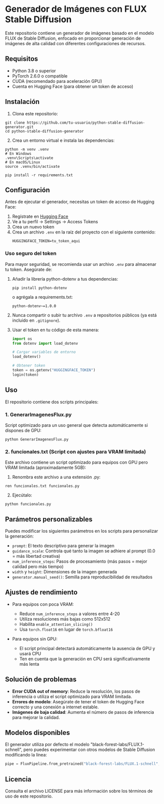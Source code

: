# Generador de Imágenes con FLUX Stable Diffusion

Este repositorio contiene un generador de imágenes basado en el modelo FLUX de Stable Diffusion, enfocado en proporcionar generación de imágenes de alta calidad con diferentes configuraciones de recursos.

## Requisitos

- Python 3.8 o superior
- PyTorch 2.6.0 o compatible
- CUDA (recomendado para aceleración GPU)
- Cuenta en Hugging Face (para obtener un token de acceso)

## Instalación

1. Clona este repositorio:
```
git clone https://github.com/tu-usuario/python-stable-diffusion-generator.git
cd python-stable-diffusion-generator
```

2. Crea un entorno virtual e instala las dependencias:
```
python -m venv .venv
# En Windows
.venv\Scripts\activate
# En macOS/Linux
source .venv/bin/activate

pip install -r requirements.txt
```

## Configuración

Antes de ejecutar el generador, necesitas un token de acceso de Hugging Face:

1. Regístrate en [Hugging Face](https://huggingface.co/)
2. Ve a tu perfil → Settings → Access Tokens
3. Crea un nuevo token
4. Crea un archivo `.env` en la raíz del proyecto con el siguiente contenido:
   ```
   HUGGINGFACE_TOKEN=tu_token_aqui
   ```

### Uso seguro del token

Para mayor seguridad, se recomienda usar un archivo `.env` para almacenar tu token. Asegúrate de:

1. Añadir la librería python-dotenv a tus dependencias:
   ```
   pip install python-dotenv
   ```
   o agrégala a requirements.txt:
   ```
   python-dotenv~=1.0.0
   ```

2. Nunca compartir o subir tu archivo `.env` a repositorios públicos (ya está incluido en `.gitignore`).

3. Usar el token en tu código de esta manera:
   ```python
   import os
   from dotenv import load_dotenv
   
   # Cargar variables de entorno
   load_dotenv()
   
   # Obtener token
   token = os.getenv("HUGGINGFACE_TOKEN")
   login(token)
   ```

## Uso

El repositorio contiene dos scripts principales:

### 1. GenerarImagenesFlux.py

Script optimizado para un uso general que detecta automáticamente si dispones de GPU:

```
python GenerarImagenesFlux.py
```

### 2. funcionales.txt (Script con ajustes para VRAM limitada)

Este archivo contiene un script optimizado para equipos con GPU pero VRAM limitada (aproximadamente 5GB):

1. Renombra este archivo a una extensión .py:
```
ren funcionales.txt funcionales.py
```

2. Ejecútalo:
```
python funcionales.py
```

## Parámetros personalizables

Puedes modificar los siguientes parámetros en los scripts para personalizar la generación:

- `prompt`: El texto descriptivo para generar la imagen
- `guidance_scale`: Controla qué tanto la imagen se adhiere al prompt (0.0 = más libertad creativa)
- `num_inference_steps`: Pasos de procesamiento (más pasos = mejor calidad pero más tiempo)
- `width` y `height`: Dimensiones de la imagen generada
- `generator.manual_seed()`: Semilla para reproducibilidad de resultados

## Ajustes de rendimiento

- Para equipos con poca VRAM:
  - Reduce `num_inference_steps` a valores entre 4-20
  - Utiliza resoluciones más bajas como 512x512
  - Habilita `enable_attention_slicing()`
  - Usa `torch.float16` en lugar de `torch.bfloat16`

- Para equipos sin GPU:
  - El script principal detectará automáticamente la ausencia de GPU y usará CPU
  - Ten en cuenta que la generación en CPU será significativamente más lenta

## Solución de problemas

- **Error CUDA out of memory**: Reduce la resolución, los pasos de inferencia o utiliza el script optimizado para VRAM limitada.
- **Errores de modelo**: Asegúrate de tener el token de Hugging Face correcto y una conexión a internet estable.
- **Imágenes de baja calidad**: Aumenta el número de pasos de inferencia para mejorar la calidad.

## Modelos disponibles

El generador utiliza por defecto el modelo "black-forest-labs/FLUX.1-schnell", pero puedes experimentar con otros modelos de Stable Diffusion modificando la línea:

```python
pipe = FluxPipeline.from_pretrained("black-forest-labs/FLUX.1-schnell", ...)
```

## Licencia

Consulta el archivo LICENSE para más información sobre los términos de uso de este repositorio. 
